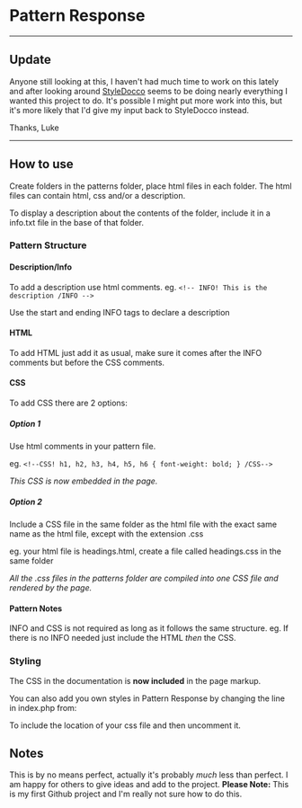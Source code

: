 # Pattern Response

------------------------

## Update

Anyone still looking at this, I haven't had much time to work on this lately and after looking around [StyleDocco](https://github.com/jacobrask/styledocco) seems to be doing nearly everything I wanted this project to do. It's possible I might put more work into this, but it's more likely that I'd give my input back to StyleDocco instead.

Thanks,
Luke

------------------------

## How to use

Create folders in the patterns folder, place html files in each folder. The html files can contain html, css and/or a description.

To display a description about the contents of the folder, include it in a info.txt file in the base of that folder.

### Pattern Structure

#### Description/Info
To add a description use html comments.
eg. `<!-- INFO! This is the description /INFO -->`

Use the start and ending INFO tags to declare a description

#### HTML
To add HTML just add it as usual, make sure it comes after the INFO comments but before the CSS comments.

#### CSS

To add CSS there are 2 options:

##### Option 1
Use html comments in your pattern file.

eg.
`<!--CSS! h1, h2, h3, h4, h5, h6 { font-weight: bold; } /CSS-->`

*This CSS is now embedded in the page.*

##### Option 2
Include a CSS file in the same folder as the html file with the exact same name as the html file, except with the extension .css

eg. your html file is headings.html, create a file called headings.css in the same folder

*All the .css files in the patterns folder are compiled into one CSS file and rendered by the page.*

#### Pattern Notes
INFO and CSS is not required as long as it follows the same structure. eg. If there is no INFO needed just include the HTML *then* the CSS.

### Styling

The CSS in the documentation is **now included** in the page markup. 

You can also add you own styles in Pattern Response by changing the line in index.php from:

<!-- Style guide styles -->
<!-- <link rel="stylesheet" href="custom/css/custom.css"> -->

To include the location of your css file and then uncomment it.

## Notes

This is by no means perfect, actually it's probably *much* less than perfect. I am happy for others to give ideas and add to the project.
**Please Note:** This is my first Github project and I'm really not sure how to do this.
